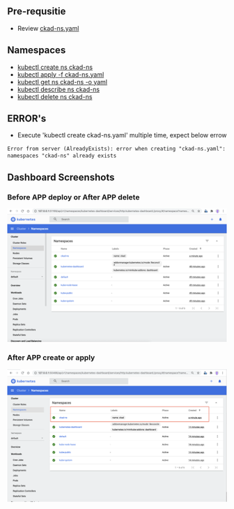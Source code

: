 ## Pre-requsitie
* Review [ckad-ns.yaml](./ckad-ns.yaml)

## Namespaces
* [kubectl create ns ckad-ns](create.sh)
* [kubectl apply -f ckad-ns.yaml](apply.sh)
* [kubectl get ns ckad-ns -o yaml](get.sh)
* [kubectl describe ns ckad-ns](describe.sh)
* [kubectl delete ns ckad-ns](delete.sh)


## ERROR's
* Execute 'kubectl create ckad-ns.yaml' multiple time, expect below errow
```````
Error from server (AlreadyExists): error when creating "ckad-ns.yaml": namespaces "ckad-ns" already exists
```````


## Dashboard Screenshots
### Before APP deploy or After APP delete
![Before](./images/deploy-before.png)

### After APP create or apply
![After](./images/deploy-after.png)
